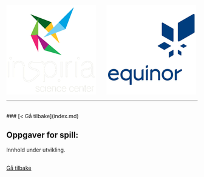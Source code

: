 ![Inspiria](logo/logo_72_hvit.png)  &nbsp; &nbsp; &nbsp;   ![Equinor](logo/equinor_72_blue.png)


------------------------------------------------------
<br>
### [< Gå tilbake](index.md)

## Oppgaver for spill:

Innhold under utvikling.

<br>
<div class="site"></div>
<a class="homebutton" href="/splash/index.html">Gå tilbake</a>